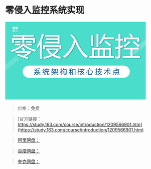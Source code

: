 # 零侵入监控系统实现

![img](../../../assets/study163/free/89ab0f638c9b40abb494f6988b9368b4.jpg)

> 价格：免费

> [官方链接：https://study.163.com/course/introduction/1209566901.htm](https://study.163.com/course/introduction/1209566901.htm)

> [阿里网盘：]()

> [百度网盘：]()

> [夸克网盘：]()
